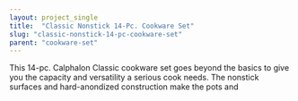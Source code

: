 ```yaml
---
layout: project_single
title:  "Classic Nonstick 14-Pc. Cookware Set"
slug: "classic-nonstick-14-pc-cookware-set"
parent: "cookware-set"
---
```

This 14-pc. Calphalon Classic cookware set goes beyond the basics to give you the capacity and versatility a serious cook needs. The nonstick surfaces and hard-anondized construction make the pots and